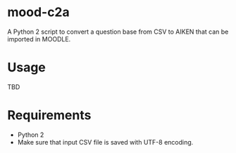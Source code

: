 # mood-c2a
A Python 2 script to convert a question base from CSV to AIKEN that can be imported in MOODLE.

# Usage
TBD

# Requirements
* Python 2
* Make sure that input CSV file is saved with UTF-8 encoding.
